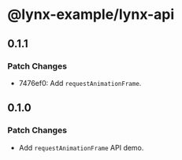 # @lynx-example/lynx-api

## 0.1.1

### Patch Changes

- 7476ef0: Add `requestAnimationFrame`.

## 0.1.0

### Patch Changes

- Add `requestAnimationFrame` API demo.

